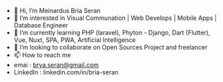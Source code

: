 - 👋 Hi, I’m Meinardus Bria Seran
- 👀 I’m interested in Visual Communation | Web Develops | Mobile Apps | Database Engineer
- 🌱 I’m currently learning PHP (laravel), Phyton - Django, Dart (Flutter), Vue, Nuxt, SPA, PWA, Artificial Intelligence
- 💞️ I’m looking to collaborate on Open Sources Project and freelancer
- 📫 How to reach me 
-  emai     : brya.seran@gmail.com
-  LinkedIn : linkedin.com/in/bria-seran
